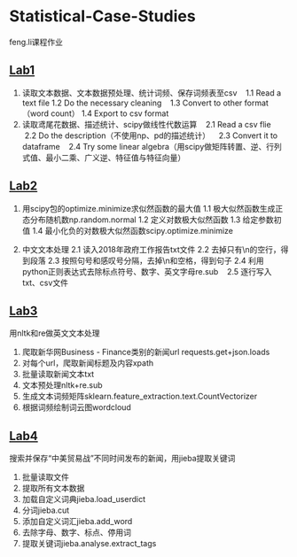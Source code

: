 # Statistical-Case-Studies
feng.li课程作业

## [Lab1](https://github.com/Snowing-ST/Statistical-Case-Studies/blob/master/%E5%8F%B8%E5%BE%92%E9%9B%AA%E9%A2%96_2017210785_Lab1.ipynb)
1. 读取文本数据、文本数据预处理、统计词频、保存词频表至csv
    1.1 Read a text file
    1.2 Do the necessary cleaning
    1.3 Convert to other format（word count）
    1.4 Export to csv format
2. 读取鸢尾花数据、描述统计、scipy做线性代数运算
    2.1 Read a csv flie
    2.2 Do the description（不使用np、pd的描述统计）
    2.3 Convert it to dataframe
    2.4 Try some linear algebra（用scipy做矩阵转置、逆、行列式值、最小二乘、广义逆、特征值与特征向量）

## [Lab2](https://github.com/Snowing-ST/Statistical-Case-Studies/blob/master/%E5%8F%B8%E5%BE%92%E9%9B%AA%E9%A2%96_2017210785_Lab2.ipynb)
1. 用scipy包的optimize.minimize求似然函数的最大值
    1.1 极大似然函数生成正态分布随机数np.random.normal
    1.2 定义对数极大似然函数
    1.3 给定参数初值
    1.4 最小化负的对数极大似然函数scipy.optimize.minimize

2. 中文文本处理
    2.1 读入2018年政府工作报告txt文件
    2.2 去掉只有\n的空行，得到段落
    2.3 按照句号和感叹号分隔，去掉\n和空格，得到句子
    2.4 利用python正则表达式去除标点符号、数字、英文字母re.sub
    2.5 逐行写入txt、csv文件

## [Lab3](https://github.com/Snowing-ST/Statistical-Case-Studies/blob/master/%E5%8F%B8%E5%BE%92%E9%9B%AA%E9%A2%96_2017210785_Lab3.ipynb)

用nltk和re做英文文本处理

1. 爬取新华网Business - Finance类别的新闻url  requests.get+json.loads
2. 对每个url，爬取新闻标题及内容xpath
3. 批量读取新闻文本txt 
4. 文本预处理nltk+re.sub
5. 生成文本词频矩阵sklearn.feature_extraction.text.CountVectorizer  
6. 根据词频绘制词云图wordcloud

## [Lab4](https://github.com/Snowing-ST/Statistical-Case-Studies/blob/master/%E5%8F%B8%E5%BE%92%E9%9B%AA%E9%A2%96_2017210785_Lab4.ipynb)

搜索并保存“中美贸易战”不同时间发布的新闻，用jieba提取关键词
1. 批量读取文件
2. 提取所有文本数据
3. 加载自定义词典jieba.load_userdict
4. 分词jieba.cut
5. 添加自定义词汇jieba.add_word
6. 去除字母、数字、标点、停用词
7. 提取关键词jieba.analyse.extract_tags

